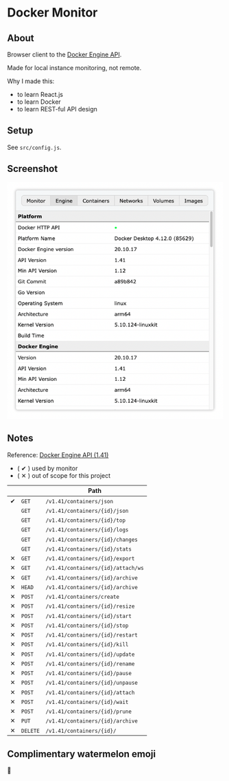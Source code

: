 # Docker Monitor

## About

Browser client to the [Docker Engine API](https://docs.docker.com/engine/api).

Made for local instance monitoring, not remote.

Why I made this:
- to learn React.js
- to learn Docker
- to learn REST-ful API design

## Setup

See `src/config.js`.

## Screenshot

![Screenshot](screenshot.png "Screenshot")

## Notes

Reference: [Docker Engine API (1.41)](https://docs.docker.com/engine/api/v1.41)

- ( ✔︎ ) used by monitor
- ( ✕ ) out of scope for this project

|   |          | Path                                | 
|---|----------|-------------------------------------|
| ✔︎ | `GET`    | `/v1.41/containers/json`            |
|   | `GET`    | `/v1.41/containers/{id}/json`       |
|   | `GET`    | `/v1.41/containers/{id}/top`        |
|   | `GET`    | `/v1.41/containers/{id}/logs`       |
|   | `GET`    | `/v1.41/containers/{id}/changes`    |
|   | `GET`    | `/v1.41/containers/{id}/stats`      |
| ✕ | `GET`    | `/v1.41/containers/{id}/export`     |
| ✕ | `GET`    | `/v1.41/containers/{id}/attach/ws`  |
| ✕ | `GET`    | `/v1.41/containers/{id}/archive`    |
| ✕ | `HEAD`   | `/v1.41/containers/{id}/archive`    |
| ✕ | `POST`   | `/v1.41/containers/create`          |
| ✕ | `POST`   | `/v1.41/containers/{id}/resize`     |
| ✕ | `POST`   | `/v1.41/containers/{id}/start`      |
| ✕ | `POST`   | `/v1.41/containers/{id}/stop`       |
| ✕ | `POST`   | `/v1.41/containers/{id}/restart`    |
| ✕ | `POST`   | `/v1.41/containers/{id}/kill`       |
| ✕ | `POST`   | `/v1.41/containers/{id}/update`     |
| ✕ | `POST`   | `/v1.41/containers/{id}/rename`     |
| ✕ | `POST`   | `/v1.41/containers/{id}/pause`      |
| ✕ | `POST`   | `/v1.41/containers/{id}/unpause`    |
| ✕ | `POST`   | `/v1.41/containers/{id}/attach`     |
| ✕ | `POST`   | `/v1.41/containers/{id}/wait`       |
| ✕ | `POST`   | `/v1.41/containers/{id}/prune`      |
| ✕ | `PUT`    | `/v1.41/containers/{id}/archive`    |
| ✕ | `DELETE` | `/v1.41/containers/{id}/`           |

## Complimentary watermelon emoji

🍉